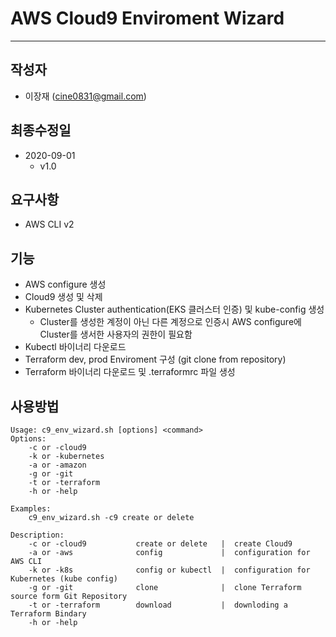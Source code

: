 #  AWS Cloud9 Enviroment Wizard
---

## 작성자
+ 이장재 (cine0831@gmail.com)

## 최종수정일
+ 2020-09-01
  + v1.0

## 요구사항
+ AWS CLI v2

## 기능
+ AWS configure 생성
+ Cloud9 생성 및 삭제
+ Kubernetes Cluster authentication(EKS 클러스터 인증) 및 kube-config 생성
  + Cluster를 생성한 계정이 아닌 다른 계정으로 인증시 AWS configure에 Cluster를 생서한 사용자의 권한이 필요함
+ Kubectl 바이너리 다운로드
+ Terraform dev, prod Enviroment 구성 (git clone from repository)
+ Terraform 바이너리 다운로드 및 .terraformrc 파일 생성

## 사용방법
```
Usage: c9_env_wizard.sh [options] <command>
Options:
    -c or -cloud9
    -k or -kubernetes
    -a or -amazon
    -g or -git
    -t or -terraform
    -h or -help
    
Examples:
    c9_env_wizard.sh -c9 create or delete
    
Description:
    -c or -cloud9           create or delete   |  create Cloud9
    -a or -aws              config             |  configuration for AWS CLI
    -k or -k8s              config or kubectl  |  configuration for Kubernetes (kube config)
    -g or -git              clone              |  clone Terraform source form Git Repository
    -t or -terraform        download           |  downloding a Terraform Bindary
    -h or -help
```
